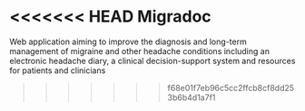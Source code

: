 <<<<<<< HEAD
Migradoc
=======
Web application aiming to improve the diagnosis and long-term management of migraine and other headache conditions including an electronic headache diary, a clinical decision-support system and resources for patients and clinicians
>>>>>>> f68e01f7eb96c5cc2ffcb8cf8dd253b6b4d1a7f1
